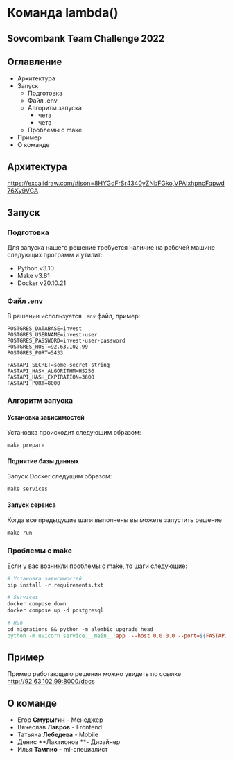 # Команда lambda()

## **Sovcombank** Team Challenge 2022

## Оглавление

* Архитектура
* Запуск
  * Подготовка
  * Файл .env 
  * Алгоритм запуска
    * чета
    * чета
  * Проблемы с make
* Пример
* О команде

## Архитектура

https://excalidraw.com/#json=8HYGdFrSr4340yZNbFGko,VPAlxhpncFqpwd76Xy9VCA

## Запуск

### Подготовка

Для запуска нашего решение требуется наличие на рабочей машине следующих программ и утилит:
- Python v3.10
- Make v3.81
- Docker v20.10.21

### Файл .env

В решении используется `.env` файл, пример:

```
POSTGRES_DATABASE=invest 
POSTGRES_USERNAME=invest-user 
POSTGRES_PASSWORD=invest-user-password 
POSTGRES_HOST=92.63.102.99 
POSTGRES_PORT=5433 
 
FASTAPI_SECRET=some-secret-string 
FASTAPI_HASH_ALGORITHM=HS256 
FASTAPI_HASH_EXPIRATION=3600 
FASTAPI_PORT=8000
```

### Алгоритм запуска

#### Установка зависимостей

Установка происходит следующим образом:

```makefile
make prepare
```

#### Поднятие базы данных

Запуск Docker следущим образом:

```makefile
make services
```

#### Запуск сервиса

Когда все предыдущие шаги выполнены вы можете запустить решение

```makefile
make run
```

### Проблемы с make

Если у вас возникли проблемы с make, то шаги следующие:

```makefile
# Установка зависимостей
pip install -r requirements.txt

# Services
docker compose down
docker compose up -d postgresql

# Run
cd migrations && python -m alembic upgrade head
python -m uvicorn service.__main__:app  --host 0.0.0.0 --port=${FASTAPI_PORT} --log-level=warning --reload &
```

## Пример

Пример работающего решения можно увидеть по ссылке http://92.63.102.99:8000/docs

## О команде

* Егор **Смурыгин** - Менеджер
* Вячеслав **Лавров** - Frontend
* Татьяна **Лебедева** - Mobile
* Денис **Лахтионов **- Дизайнер
* Илья **Тампио** - ml-специалист

